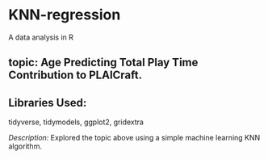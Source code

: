 # KNN-regression
A data analysis in R

## topic: Age Predicting Total Play Time Contribution to PLAICraft.

## Libraries Used: 
tidyverse, tidymodels, ggplot2, gridextra

*Description:*
Explored the topic above using a simple machine learning KNN algorithm. 
